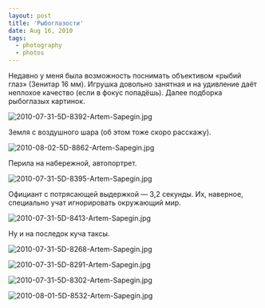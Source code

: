 ```yaml
---
layout: post
title: 'Рыбоглазости'
date: Aug 16, 2010
tags:
  - photography
  - photos
---
```


Недавно у меня была возможность поснимать объективом «рыбий глаз» (Зенитар 16 мм). Игрушка довольно занятная и на удивление даёт неплохое качество (если в фокус попадёшь). Далее подборка рыбоглазых картинок.

![2010-07-31-5D-8392-Artem-Sapegin.jpg](upload://2010-07-31-5D-8392-Artem-Sapegin.jpg)

<!--more-->

Земля с воздушного шара (об этом тоже скоро расскажу).

![2010-08-02-5D-8862-Artem-Sapegin.jpg](upload://2010-08-02-5D-8862-Artem-Sapegin.jpg)

Перила на набережной, автопортрет.

![2010-07-31-5D-8395-Artem-Sapegin.jpg](upload://2010-07-31-5D-8395-Artem-Sapegin.jpg)

Официант с потрясающей выдержкой — 3,2 секунды. Их, наверное, специально учат игнорировать окружающий мир.

![2010-07-31-5D-8413-Artem-Sapegin.jpg](upload://2010-07-31-5D-8413-Artem-Sapegin.jpg)

Ну и на последок куча таксы.

![2010-07-31-5D-8268-Artem-Sapegin.jpg](upload://2010-07-31-5D-8268-Artem-Sapegin.jpg)

![2010-07-31-5D-8291-Artem-Sapegin.jpg](upload://2010-07-31-5D-8291-Artem-Sapegin.jpg)

![2010-07-31-5D-8302-Artem-Sapegin.jpg](upload://2010-07-31-5D-8302-Artem-Sapegin.jpg)

![2010-08-01-5D-8532-Artem-Sapegin.jpg](upload://2010-08-01-5D-8532-Artem-Sapegin.jpg)
